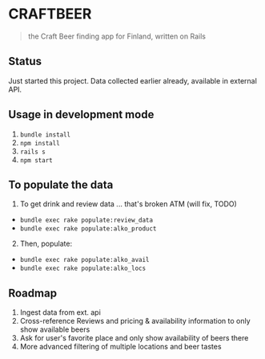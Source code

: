 # CRAFTBEER

> the Craft Beer finding app for Finland, written on Rails

## Status
Just started this project.
Data collected earlier already, available in external API.

## Usage in development mode

1. `bundle install`
2. `npm install`
3. `rails s`
4. `npm start`

## To populate the data

1. To get drink and review data ... that's broken ATM (will fix, TODO)
  * `bundle exec rake populate:review_data`
  * `bundle exec rake populate:alko_product`
2. Then, populate:
  * `bundle exec rake populate:alko_avail`
  * `bundle exec rake populate:alko_locs`

## Roadmap

1. Ingest data from ext. api
2. Cross-reference Reviews and pricing & availability information to only show available beers
3. Ask for user's favorite place and only show availability of beers there
4. More advanced filtering of multiple locations and beer tastes
